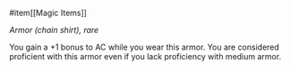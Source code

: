 #item[[Magic Items]]

*Armor (chain shirt), rare*

You gain a +1 bonus to AC while you wear this armor. You are considered proficient with this armor even if you lack proficiency with medium armor.
